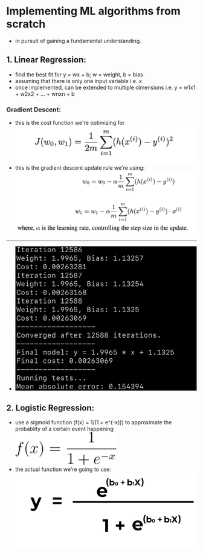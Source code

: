 # Implementing ML algorithms from scratch
- in pursuit of gaining a fundamental understanding.

## 1. Linear Regression:
- find the best fit for y = wx + b; w = weight, b = bias
- assuming that there is only one input variable i.e. x
- once implemented, can be extended to multiple dimensions i.e. y = w1x1 + w2x2 + ... + wnxn + b
### Gradient Descent:
- this is the cost function we're optimizing for
![](linear_png/linear_cost_function.png)
- this is the gradient descent update rule we're using:
![](linear_png/gradient_descent.png)
---
- ![](linear_png/convergence.png)
## 2. Logistic Regression:
- use a sigmoid function (f(x) = 1/(1 + e^(-x))) to approximate the probablity of a certain event happening
![](logistic_png/sigmoid_function.png)
- the actual function we're going to use:
![](logistic_png/logistic.png)
